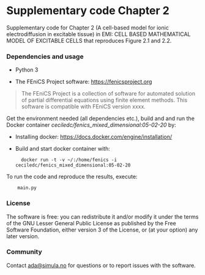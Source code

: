 # Supplementary code Chapter 2 #

Supplementary code for Chapter 2 (A cell-based model for ionic electrodiffusion
in excitable tissue) in EMI: CELL BASED MATHEMATICAL MODEL OF EXCITABLE
CELLS that reproduces Figure 2.1 and 2.2.

### Dependencies and usage ###

* Python 3

* The FEniCS Project software: https://fenicsproject.org
> The FEniCS Project is a collection of software for automated
  solution of partial differential equations using finite element
  methods. This software is compatible with FEniCS version xxxx.

Get the environment needed (all dependencies etc.), build and
and run the Docker container *ceciledc/fenics_mixed_dimensional:05-02-20* by:

* Installing docker: https://docs.docker.com/engine/installation/
* Build and start docker container with:

        docker run -t -v ~/:/home/fenics -i ceciledc/fenics_mixed_dimensional:05-02-20

To run the code and reproduce the results, execute:

        main.py

### License ###

The software is free: you can redistribute it and/or modify it under the terms
of the GNU Lesser General Public License as published by the Free Software
Foundation, either version 3 of the License, or (at your option) any later
version.

### Community ###

Contact ada@simula.no for questions or to report issues with the software.
